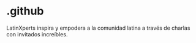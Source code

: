 # .github
LatinXperts inspira y empodera a la comunidad latina a través de charlas con invitados increíbles.
